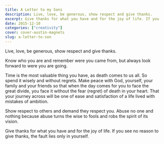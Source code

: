 ```yaml
---
title: A Letter to my Sons
description: Live, love, be generous, show respect and give thanks.
excerpt: Give thanks for what you have and for the joy of life. If you see no reason to give thanks, the fault lies only in yourself.
date: 2015-12-10
categories: ["creativity"]
cover: cover-austin-magnets
slug: a-letter-to-son
---
```


Live, love, be generous, show respect and give thanks.

Know who you are and remember were you came from, but always look forward to were you are going.

Time is the most valuable thing you have, as death comes to us all. So spend it wisely and without regrets. Make peace with God, yourself, your family and your friends so that when the day comes for you to face the great divide, you face it without the fear (regret) of death in your heart. That your journey across will be one of ease and satisfaction of a life lived with mistakes of ambition.

Show respect to others and demand they respect you. Abuse no one and nothing because abuse turns the wise to fools and robs the spirit of its vision.

Give thanks for what you have and for the joy of life. If you see no reason to give thanks, the fault lies only in yourself.
